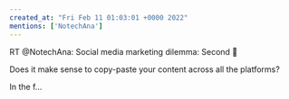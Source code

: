 ```yaml
---
created_at: "Fri Feb 11 01:03:01 +0000 2022"
mentions: ['NotechAna']
---
```


RT @NotechAna: Social media marketing dilemma: Second 🧵

Does it make sense to copy-paste your content across all the platforms? 

In the f…